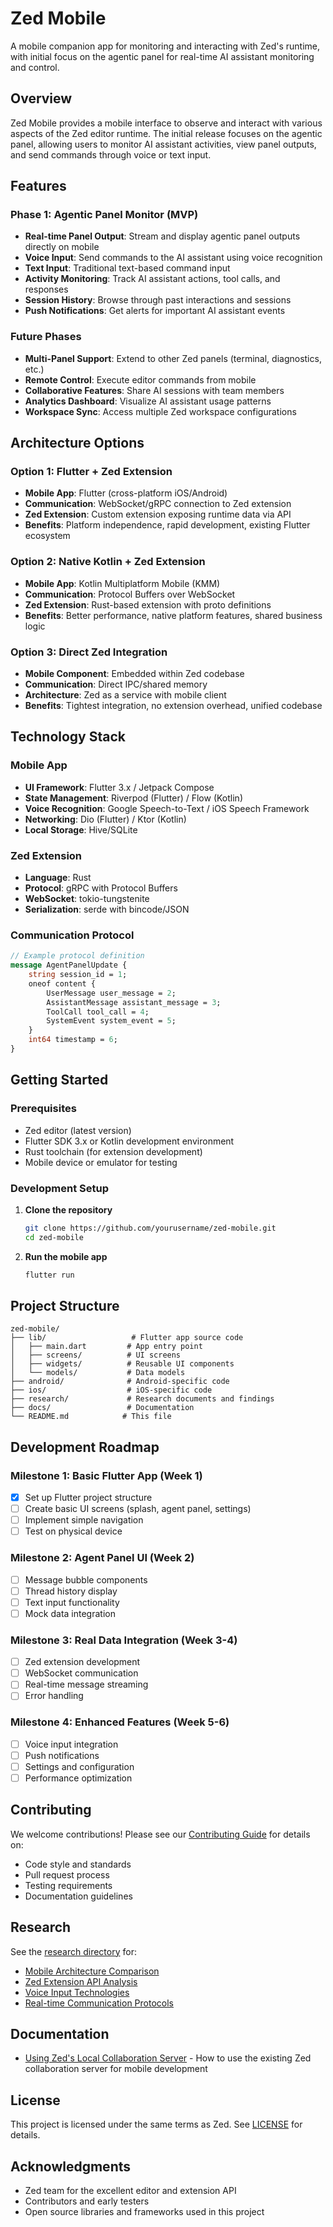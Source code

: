 # Zed Mobile

A mobile companion app for monitoring and interacting with Zed's runtime, with initial focus on the agentic panel for real-time AI assistant monitoring and control.

## Overview

Zed Mobile provides a mobile interface to observe and interact with various aspects of the Zed editor runtime. The initial release focuses on the agentic panel, allowing users to monitor AI assistant activities, view panel outputs, and send commands through voice or text input.

## Features

### Phase 1: Agentic Panel Monitor (MVP)
- **Real-time Panel Output**: Stream and display agentic panel outputs directly on mobile
- **Voice Input**: Send commands to the AI assistant using voice recognition
- **Text Input**: Traditional text-based command input
- **Activity Monitoring**: Track AI assistant actions, tool calls, and responses
- **Session History**: Browse through past interactions and sessions
- **Push Notifications**: Get alerts for important AI assistant events

### Future Phases
- **Multi-Panel Support**: Extend to other Zed panels (terminal, diagnostics, etc.)
- **Remote Control**: Execute editor commands from mobile
- **Collaborative Features**: Share AI sessions with team members
- **Analytics Dashboard**: Visualize AI assistant usage patterns
- **Workspace Sync**: Access multiple Zed workspace configurations

## Architecture Options

### Option 1: Flutter + Zed Extension
- **Mobile App**: Flutter (cross-platform iOS/Android)
- **Communication**: WebSocket/gRPC connection to Zed extension
- **Zed Extension**: Custom extension exposing runtime data via API
- **Benefits**: Platform independence, rapid development, existing Flutter ecosystem

### Option 2: Native Kotlin + Zed Extension
- **Mobile App**: Kotlin Multiplatform Mobile (KMM)
- **Communication**: Protocol Buffers over WebSocket
- **Zed Extension**: Rust-based extension with proto definitions
- **Benefits**: Better performance, native platform features, shared business logic

### Option 3: Direct Zed Integration
- **Mobile Component**: Embedded within Zed codebase
- **Communication**: Direct IPC/shared memory
- **Architecture**: Zed as a service with mobile client
- **Benefits**: Tightest integration, no extension overhead, unified codebase

## Technology Stack

### Mobile App
- **UI Framework**: Flutter 3.x / Jetpack Compose
- **State Management**: Riverpod (Flutter) / Flow (Kotlin)
- **Voice Recognition**: Google Speech-to-Text / iOS Speech Framework
- **Networking**: Dio (Flutter) / Ktor (Kotlin)
- **Local Storage**: Hive/SQLite

### Zed Extension
- **Language**: Rust
- **Protocol**: gRPC with Protocol Buffers
- **WebSocket**: tokio-tungstenite
- **Serialization**: serde with bincode/JSON

### Communication Protocol
```protobuf
// Example protocol definition
message AgentPanelUpdate {
    string session_id = 1;
    oneof content {
        UserMessage user_message = 2;
        AssistantMessage assistant_message = 3;
        ToolCall tool_call = 4;
        SystemEvent system_event = 5;
    }
    int64 timestamp = 6;
}
```

## Getting Started

### Prerequisites
- Zed editor (latest version)
- Flutter SDK 3.x or Kotlin development environment
- Rust toolchain (for extension development)
- Mobile device or emulator for testing

### Development Setup

1. **Clone the repository**
   ```bash
   git clone https://github.com/yourusername/zed-mobile.git
   cd zed-mobile
   ```

2. **Run the mobile app**
   ```bash
   flutter run
   ```

## Project Structure

```
zed-mobile/
├── lib/                   # Flutter app source code
│   ├── main.dart         # App entry point
│   ├── screens/          # UI screens
│   ├── widgets/          # Reusable UI components
│   └── models/           # Data models
├── android/              # Android-specific code
├── ios/                  # iOS-specific code
├── research/             # Research documents and findings
├── docs/                 # Documentation
└── README.md            # This file
```

## Development Roadmap

### Milestone 1: Basic Flutter App (Week 1)
- [x] Set up Flutter project structure
- [ ] Create basic UI screens (splash, agent panel, settings)
- [ ] Implement simple navigation
- [ ] Test on physical device

### Milestone 2: Agent Panel UI (Week 2)
- [ ] Message bubble components
- [ ] Thread history display
- [ ] Text input functionality
- [ ] Mock data integration

### Milestone 3: Real Data Integration (Week 3-4)
- [ ] Zed extension development
- [ ] WebSocket communication
- [ ] Real-time message streaming
- [ ] Error handling

### Milestone 4: Enhanced Features (Week 5-6)
- [ ] Voice input integration
- [ ] Push notifications
- [ ] Settings and configuration
- [ ] Performance optimization

## Contributing

We welcome contributions! Please see our [Contributing Guide](CONTRIBUTING.md) for details on:
- Code style and standards
- Pull request process
- Testing requirements
- Documentation guidelines

## Research

See the [research directory](./research/) for:
- [Mobile Architecture Comparison](./research/mobile-architecture.md)
- [Zed Extension API Analysis](./research/zed-extension-api.md)
- [Voice Input Technologies](./research/voice-input.md)
- [Real-time Communication Protocols](./research/realtime-protocols.md)

## Documentation

- [Using Zed's Local Collaboration Server](./docs/zed-local-collab.md) - How to use the existing Zed collaboration server for mobile development

## License

This project is licensed under the same terms as Zed. See [LICENSE](LICENSE) for details.

## Acknowledgments

- Zed team for the excellent editor and extension API
- Contributors and early testers
- Open source libraries and frameworks used in this project